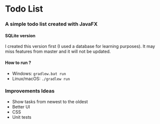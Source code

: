 # Todo List

### A simple todo list created with JavaFX

#### SQLite version
I created this version first (I used a database for learning purposes). It may miss features from master and it will not be updated.

#### How to run ?
* Windows: `gradlew.bat run`
* Linux/macOS: `./gradlew run`

### Improvements Ideas
* Show tasks from newest to the oldest
* Better UI
* CSS
* Unit tests
